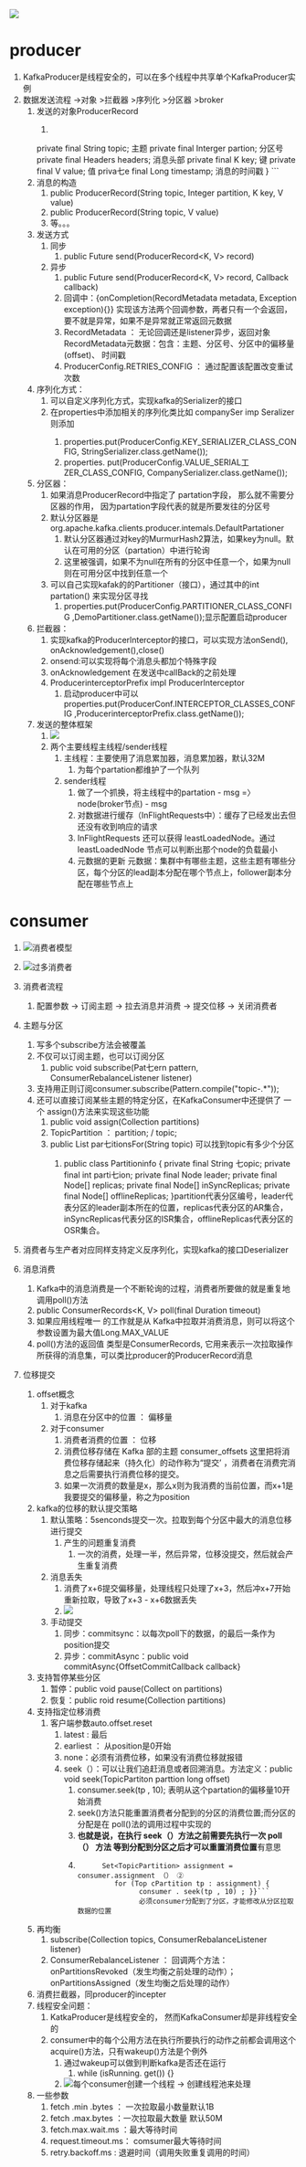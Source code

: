 ![](/技术学习流程/pic/2023-11-02-15-39-16.png)
# producer
1. KafkaProducer是线程安全的，可以在多个线程中共享单个KafkaProducer实例
2. 数据发送流程 ->对象 >拦截器 >序列化 >分区器 >broker
   1. 发送的对象ProducerRecord
      1. ```public class ProducerRecord<K, V> { 
        private final String topic; 主题
        private final Interger partion; 分区号
        private final Headers headers; 消息头部
        private final K key; 键
        private final V value; 值
        priva七e final Long timestamp; 消息的时间戳
        } ```  
   2. 消息的构造
      1. public ProducerRecord(String topic, Integer partition, K key, V value)
      2. public ProducerRecord(String topic, V value)
      3. 等。。。
   3. 发送方式
      1. 同步
         1. public Future<RecordMetadata> send(ProducerRecord<K, V> record)
      2. 异步
         1. public Future<RecordMetadata> send(ProducerRecord<K, V> record, Callback callback)
         2. 回调中：{onCompletion(RecordMetadata metadata, Exception exception){}} 实现该方法两个回调参数，两者只有一个会返回，要不就是异常，如果不是异常就正常返回元数据
         3. RecordMetadata ： 无论回调还是listener异步，返回对象RecordMetadata元数据：包含：主题、分区号、分区中的偏移量(offset)、 时间戳
         4. ProducerConfig.RETRIES_CONFIG ： 通过配置该配置改变重试次数
   4. 序列化方式：
      1. 可以自定义序列化方式，实现kafka的Serializer<T>的接口
      2. 在properties中添加相关的序列化类比如 companySer imp Seralizer<Company> 则添加
         1. properties.put(ProducerConfig.KEY_SERIALIZER_CLASS_CONFIG, StringSerializer.class.getName()); 
         2. properties. put(ProducerConfig.VALUE_SERIAL工ZER_CLASS_CONFIG, CompanySerializer.class.getName());
   5. 分区器：
      1. 如果消息ProducerRecord中指定了 partation字段， 那么就不需要分区器的作用， 因为partation字段代表的就是所要发往的分区号
      2. 默认分区器是org.apache.kafka.clients.producer.intemals.DefaultPartationer
         1. 默认分区器通过对key的MurmurHash2算法，如果key为null。默认在可用的分区（partation）中进行轮询
         2. 这里被强调，如果不为null在所有的分区中任意一个，如果为null则在可用分区中找到任意一个
      3. 可以自己实现kafak的的Partitioner（接口），通过其中的int partation() 来实现分区寻找
         1. properties.put(ProducerConfig.PARTITIONER_CLASS_CONFIG ,DemoPartitioner.class.getName());显示配置启动producer
   6. 拦截器：
      1. 实现kafka的Producerlnterceptor的接口，可以实现方法onSend(), onAcknowledgement(),close()
      2. onsend:可以实现将每个消息头都加个特殊字段
      3. onAcknowledgement 在发送中callBack的之前处理
      4. ProducerinterceptorPrefix impl Producerlnterceptor
         1. 启动producer中可以 properties.put(ProducerConf.INTERCEPTOR_CLASSES_CONFIG ,ProducerinterceptorPrefix.class.getName());
   7. 发送的整体框架
      1. ![](/技术学习流程/pic/2023-11-02-16-43-39.png)
      2. 两个主要线程主线程/sender线程
         1. 主线程：主要使用了消息累加器，消息累加器，默认32M
            1. 为每个partation都维护了一个队列
         2. sender线程
            1. 做了一个抓换，将主线程中的partation - msg =〉 node(broker节点) - msg
            2. 对数据进行缓存（InFlightRequests中）：缓存了已经发出去但还没有收到响应的请求
            3. InFlightRequests 还可以获得 leastLoadedNode。通过leastLoadedNode 节点可以判断出那个node的负载最小
            4. 元数据的更新 元数据：集群中有哪些主题，这些主题有哪些分区，每个分区的lead副本分配在哪个节点上，follower副本分配在哪些节点上

# consumer
1. ![消费者模型](/技术学习流程/pic/2023-11-02-17-34-47.png) 
2. ![过多消费者](/技术学习流程/pic/2023-11-02-17-35-33.png)
3. 消费者流程
   1. 配置参数 -> 订阅主题 -> 拉去消息并消费 -> 提交位移 -> 关闭消费者

1. 主题与分区
   1. 写多个subscribe方法会被覆盖
   2. 不仅可以订阅主题，也可以订阅分区 
      1. public void subscribe(Pat七ern pattern, ConsumerRebalanceListener listener)
   3. 支持用正则订阅consumer.subscribe(Pattern.compile("topic-.*"));
   4. 还可以直接订阅某些主题的特定分区，在KafkaConsumer中还提供了 一个 assign()方法来实现这些功能
      1. public void assign(Collection<TopicPartition> partitions)
      2. TopicPartition ： partition; / topic;
      3. public List<Partitioninfo> par七itionsFor(String topic)  可以找到topic有多少个分区
         1. public class Partitioninfo { 
                           private final String 七opic;
                           private final int parti七ion;
                           private final Node leader; 
                           private final Node[] replicas; 
                           private final Node[] inSyncReplicas; 
                           private final Node[] offlineReplicas; 
            }partition代表分区编号，leader代表分区的leader副本所在的位置，replicas代表分区的AR集合，inSyncReplicas代表分区的ISR集合，offlineReplicas代表分区的OSR集合。
2. 消费者与生产者对应同样支持定义反序列化，实现kafka的接口Deserializer
3. 消息消费
   1. Kafka中的消息消费是一个不断轮询的过程，消费者所要做的就是重复地调用poll()方法
   2. public ConsumerRecords<K, V> poll(final Duration timeout)
   3. 如果应用线程唯一 的工作就是从 Kafka中拉取并消费消息，则可以将这个参数设置为最大值Long.MAX_VALUE
   4. poll()方法的返回值 类型是ConsumerRecords, 它用来表示一次拉取操作所获得的消息集，可以类比producer的ProducerRecord消息
4. 位移提交
   1. offset概念
      1. 对于kafka
         1. 消息在分区中的位置 ： 偏移量
      2. 对于consumer
         1. 消费者消费的位置 ： 位移
         2. 消费位移存储在 Kafka 部的主题 consumer_offsets 这里把将消费位移存储起来（持久化）的动作称为“提交’ ，消费者在消费完消息之后需要执行消费位移的提交。
         3. 如果一次消费的数量是x，那么x则为我消费的当前位置，而x+1是我要提交的偏移量，称之为position
   2. kafka的位移的默认提交策略
      1. 默认策略：5senconds提交一次。拉取到每个分区中最大的消息位移进行提交
         1. 产生的问题重复消费
            1. 一次的消费，处理一半，然后异常，位移没提交，然后就会产生重复消费
      2. 消息丢失
         1. 消费了x+6提交偏移量，处理线程只处理了x+3，然后冲x+7开始重新拉取，导致了x+3 - x+6数据丢失
         2. ![](/技术学习流程/pic/2023-11-02-19-32-17.png)
      3. 手动提交
            1. 同步：commitsync：以每次poll下的数据，的最后一条作为position提交
            2. 异步：commitAsync：public void commitAsync{OffsetCommitCallback callback}
   3. 支持暂停某些分区
      1. 暂停：public void pause(Collect on<TopicPartition> partitions)
      2. 恢复：public roid resume(Collection<TopicPartition> partitions)
   4. 支持指定位移消费
      1. 客户端参数auto.offset.reset
         1. latest : 最后
         2. earliest ： 从position是0开始
         3. none：必须有消费位移，如果没有消费位移就报错
         4. seek（）：可以让我们追赶消息或者回溯消息。方法定义：public void seek(TopicPartiton parttion long offset)
            1. consumer.seek(tp , 10); 表明从这个partation的偏移量10开始消费
            2. seek()方法只能重置消费者分配到的分区的消费位置;而分区的分配是在 poll()法的调用过程中实现的
            3. **也就是说，在执行 seek（）方法之前需要先执行一次 poll （） 方法 等到分配到分区之后才可以重置消费位置**有意思
            4. ```{consumer poll(Duratio ofMillis(lOOOO))；① 
                     Set<TopicPartition> assignment = consumer.assignment （） ② 
                        for (Top cPartition tp : assignment) { 
                              consumer . seek(tp , 10) ; }}```
                              必须consumer分配到了分区，才能修改从分区拉取数据的位置
   5. 再均衡
      1. subscribe(Collection<String> topics, ConsumerRebalanceListener listener)
      2. ConsumerRebalanceListener ： 回调两个方法：onPartitionsRevoked（发生均衡之前处理的动作）；onPartitionsAssigned（发生均衡之后处理的动作）
   6. 消费拦截器，同producer的incepter
   7. 线程安全问题：
      1. KatkaProducer是线程安全的， 然而KafkaConsumer却是非线程安全的
      2. consumer中的每个公用方法在执行所要执行的动作之前都会调用这个acquire()方法，只有wakeup()方法是个例外
         1. 通过wakeup可以做到判断kafka是否还在运行
            1. while (isRunning. get()) {}
         2. ![](/技术学习流程/pic/2023-11-02-20-24-07.png)每个consumer创建一个线程 -> 创建线程池来处理
   8. 一些参数
      1. fetch .min .bytes ： 一次拉取最小数量默认1B
      2. fetch .max.bytes ：一次拉取最大数量 默认50M
      3. fetch.max.wait.ms ：最大等待时间
      4. request.timeout.ms： comsumer最大等待时间
      5. retry.backoff.ms : 退避时间（调用失败重复调用的时间）


